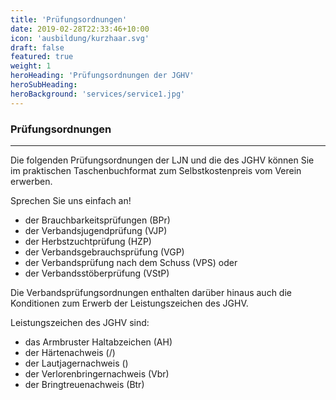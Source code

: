 ```yaml
---
title: 'Prüfungsordnungen'
date: 2019-02-28T22:33:46+10:00
icon: 'ausbildung/kurzhaar.svg'
draft: false
featured: true
weight: 1
heroHeading: 'Prüfungsordnungen der JGHV'
heroSubHeading: 
heroBackground: 'services/service1.jpg'
---
```


### Prüfungsordnungen
---
Die folgenden Prüfungsordnungen der LJN und die des JGHV können Sie 
im praktischen Taschenbuchformat zum Selbstkostenpreis vom Verein erwerben.

Sprechen Sie uns einfach an!

- der Brauchbarkeitsprüfungen (BPr)
- der Verbandsjugendprüfung (VJP)
- der Herbstzuchtprüfung (HZP)
- der Verbandsgebrauchsprüfung (VGP)
- der Verbandsprüfung nach dem Schuss (VPS) oder
- der Verbandsstöberprüfung (VStP)


Die Verbandsprüfungsordnungen enthalten darüber hinaus auch die Konditionen zum Erwerb der Leistungszeichen des JGHV.


Leistungszeichen des JGHV sind:


- das Armbruster Haltabzeichen (AH)
- der Härtenachweis (/)
- der Lautjagernachweis (\)
- der Verlorenbringernachweis (Vbr)
- der Bringtreuenachweis (Btr)
